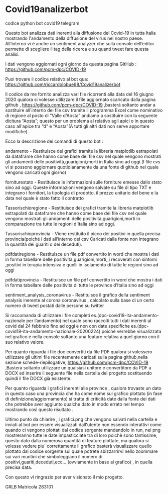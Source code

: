 # Covid19analizerbot
codice python  bot covid19 telegram 

Questo bot analizza dati inerenti alla diffusione del Covid-19 in tutta Italia mostrando l'andamento della diffusione del virus nel nostro paese.
All’interno vi è anche un sentiment analyzer che sulla console dell’editor permette di scegliere il tag della ricerca e su quanti tweet fare questa analisi.

I dati vengono aggiornati ogni giorno da questa pagina GitHub : https://github.com/pcm-dpc/COVID-19

Puoi trovare il codice relativo al bot qua: 
https://github.com/riccardolobue98/Covid19analizerbot

Il codice da me fornito  analizza vari file ricorrenti alla data del 16 giugno 2020 qualora si volesse utilizzare il file aggiornato scaricato dalla pagina github , https://github.com/pcm-dpc/COVID-19  ,basterà soltanto andar a sostituire all'interno dei file csv tramite il programma Excel come nominativo di regione al posto di “Valle d'Aosta” andiamo a sostituire con la seguente dicitura “Aosta”; questo  per un problema al relativo agli apici o in questo caso all'apice tra “d” e “Aosta”(A tutti gli altri dati non serve apportare modifiche).

Ecco la descrizione dei comandi di questo bot :

andamento - Restituisce dei grafici tramite la libreria matplotlib estrapolati da dataframe che hanno come base dei  file csv nel quale vengono mostrati gli andamenti delle positività,guarigioni,morti in Italia sino ad oggi.(I file cvs vi si possono aggiornare quotidianamente da una fonte di github nel quale vengono caricati ogni giorno)

forniturestato - Restituisce le informazioni sulle forniture emesse dallo stato sino ad oggi. Queste informazioni vengono salvate su file di tipo TXT e integrano i fornitori, la tipologia di prodotto, il prezzo unitario del bene e la data nel quale è stato fatto il contratto

Tassorischioregione - Restituisce dei grafici tramite la libreria matplotlib estrapolati da dataframe che hanno come base dei  file csv nel quale vengono mostrati gli andamenti delle positività,guarigioni,morti in comparazione tra tutte le regioni d’Italia sino ad oggi.

Tassorischioprovincia - Viene restituito il picco dei positivi in quella precisa provincia(poiché i dati all’interno dei csv Caricati dalla fonte non integrano la quantità dei guariti o dei deceduti).

pdfdatiregione - Restituisce  un file pdf convertito in word che mostra i dati in forma tabellare delle positività,guarigioni,morti,,i recoverati con sintomi  ,positivi in terapia intensiva e quelli in isolamento di tutte le regioni sino ad oggi

pdfdatiprovincia - Restituisce  un file pdf convertito in word che mostra i dati in forma tabellare delle positività di tutte le province d’Italia  sino ad oggi

sentiment_analysis_coronavirus - Restituisce il grafico della sentiment analysis inerente al corona coronavirus , calcolato sulla base di un certo numero di tweet postati dalle persone su twitter

Si raccomanda di utilizzare i file completi es.(dpc-covid19-ita-andamento-nazionale per l’andamento) nel quale sono raccolti tutti i dati inerenti al covid dal 24 febbraio fino ad oggi e non con date specifiche es.(dpc-covid19-ita-andamento-nazionale-20200224) poichè verrebbe visualizzata nel grafico e nella console soltanto una feature relativa a quel giorno con il suo relativo valore.

Per quanto riguarda i file doc convertiti da file PDF qualora si volessero utilizzare gli ultimi  file recentemente caricati sulla pagina github,nella sezione schede-riepilogative,  https://github.com/pcm-dpc/COVID-19  ,Basterà soltanto utilizzare un qualsiasi unitore e convertitore da PDF a DOCX  ed inserire il seguente file nella cartella del progetto sostituendo quindi il file DOCX  già esistente.

Per quanto riguarda i grafici inerenti alle province , qualora trovaste un dato in questo caso una provincia che ha come nome sul grafico plottato (in fase di definizione/aggiornamento) si tratta di criticità date dalla fonte dei dati che potrebbe aver aggiunto qualche dato in modo errato nel tempo mostrando così questo risultato . 

Ultimo punto da chiarire  , i grafici.png che vengono salvati nella cartella e inviati al bot per essere visualizzati dall'utente non essendo interattivi come quando ci vengono plottati dal codice sorgente mandandolo in run, nei png mostreranno tutte le date impasticciate tra di loro poichè sono tantissime, questo dato dalla numerosa quantità di feature plottate, ma qualora si volesse vedere piu' correttamente il grafico basterà visualizzare quello plottato dal codice sorgente sul quale potrete sbizzarrirvi nello zoommare sui vari muntini che simboleggiano il numero di positivi,guariti,deceduti,ecc... (ovviamente in base al grafico) , in quella precisa data.

Con questo vi ringrazio per aver visionato il mio progetto.

GRLB
Matricola 283101
 
